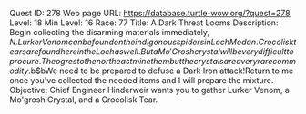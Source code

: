 Quest ID: 278
Web page URL: https://database.turtle-wow.org/?quest=278
Level: 18
Min Level: 16
Race: 77
Title: A Dark Threat Looms
Description: Begin collecting the disarming materials immediately, $N.Lurker Venom can be found on the indigenous spiders in Loch Modan.Crocolisk tears are found here in the Loch as well.But a Mo'Grosh crystal will be very difficult to procure.The ogres to the northeast mine them but the crystals are a very rare commodity.$b$bWe need to be prepared to defuse a Dark Iron attack!Return to me once you've collected the needed items and I will prepare the mixture.
Objective: Chief Engineer Hinderweir wants you to gather Lurker Venom, a Mo'grosh Crystal, and a Crocolisk Tear.
